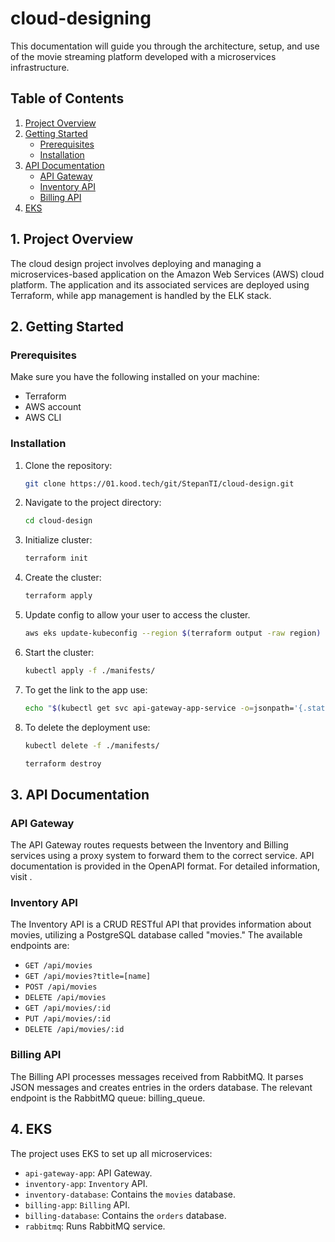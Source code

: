# cloud-designing

This documentation will guide you through the architecture, setup, and use of the movie streaming platform developed with a microservices infrastructure.

## Table of Contents

1. [Project Overview](#project-overview)
2. [Getting Started](#getting-started)
   - [Prerequisites](#prerequisites)
   - [Installation](#installation)
3. [API Documentation](#api-documentation)
   - [API Gateway](#api-gateway)
   - [Inventory API](#inventory-api)
   - [Billing API](#billing-api)
4. [EKS](#eks)

## 1. Project Overview <a name="project-overview"></a>

The cloud design project involves deploying and managing a microservices-based application on the Amazon Web Services (AWS) cloud platform. The application and its associated services are deployed using Terraform, while app management is handled by the ELK stack.

## 2. Getting Started <a name="getting-started"></a>

### Prerequisites <a name="prerequisites"></a>

Make sure you have the following installed on your machine:

- Terraform 
- AWS account
- AWS CLI

### Installation <a name="installation"></a>

1. Clone the repository:

   ```bash
   git clone https://01.kood.tech/git/StepanTI/cloud-design.git
   ```

2. Navigate to the project directory:

   ```bash
   cd cloud-design
   ```

3. Initialize cluster:
    ```bash
    terraform init
    ```

3. Create the cluster: 
    ```bash
    terraform apply
    ```

4. Update config to allow your user to access the cluster.
    ```bash
    aws eks update-kubeconfig --region $(terraform output -raw region) --name $(terraform output -raw cluster_name)
    ```

5. Start the cluster: 
    ```bash
    kubectl apply -f ./manifests/
    ```

6. To get the link to the app use: 
    ```bash
    echo "$(kubectl get svc api-gateway-app-service -o=jsonpath='{.status.loadBalancer.ingress[0].hostname}'):$(kubectl get svc api-gateway-app-service -o=jsonpath='{.spec.ports[0].targetPort}')/api-docs"
    ```

7. To delete the deployment use: 
    ```bash
    kubectl delete -f ./manifests/
    ```
     ```bash
    terraform destroy
    ```

## 3. API Documentation <a name="api-documentation"></a>

### API Gateway <a name="api-gateway"></a>

The API Gateway routes requests between the Inventory and Billing services using a proxy system to forward them to the correct service. API documentation is provided in the OpenAPI format. For detailed information, visit <generated-link>.

### Inventory API <a name="inventory-api"></a>

The Inventory API is a CRUD RESTful API that provides information about movies, utilizing a PostgreSQL database called "movies." The available endpoints are:

- `GET /api/movies`
- `GET /api/movies?title=[name]`
- `POST /api/movies`
- `DELETE /api/movies`
- `GET /api/movies/:id`
- `PUT /api/movies/:id`
- `DELETE /api/movies/:id`

### Billing API <a name="billing-api"></a>

The Billing API processes messages received from RabbitMQ. It parses JSON messages and creates entries in the orders database. The relevant endpoint is the RabbitMQ queue: billing_queue.

## 4. EKS <a name="eks"></a>

The project uses EKS to set up all microservices:

- `api-gateway-app`: API Gateway.
- `inventory-app`: `Inventory` API.
- `inventory-database`: Contains the `movies` database.
- `billing-app`: `Billing` API.
- `billing-database`: Contains the `orders` database.
- `rabbitmq`: Runs RabbitMQ service.
